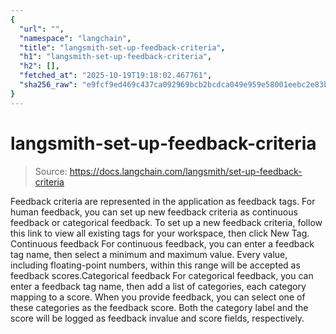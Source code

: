 ```yaml
---
{
  "url": "",
  "namespace": "langchain",
  "title": "langsmith-set-up-feedback-criteria",
  "h1": "langsmith-set-up-feedback-criteria",
  "h2": [],
  "fetched_at": "2025-10-19T19:18:02.467761",
  "sha256_raw": "e9fcf9ed469c437ca092969bcb2bcdca049e959e58001eebc2e83b5f42379b64"
}
---
```


# langsmith-set-up-feedback-criteria

> Source: https://docs.langchain.com/langsmith/set-up-feedback-criteria

Feedback criteria are represented in the application as feedback tags. For human feedback, you can set up new feedback criteria as continuous feedback or categorical feedback.
To set up a new feedback criteria, follow this link to view all existing tags for your workspace, then click New Tag.
Continuous feedback
For continuous feedback, you can enter a feedback tag name, then select a minimum and maximum value. Every value, including floating-point numbers, within this range will be accepted as feedback scores.Categorical feedback
For categorical feedback, you can enter a feedback tag name, then add a list of categories, each category mapping to a score. When you provide feedback, you can select one of these categories as the feedback score. Both the category label and the score will be logged as feedback invalue
and score
fields, respectively.
